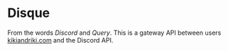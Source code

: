 # Disque

From the words _Discord_ and _Query_. This is a gateway API between users [kikiandriki.com](https://www.kikiandriki.com) and the Discord API.
